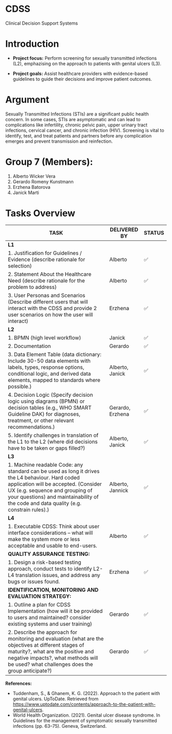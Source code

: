 # CDSS
Clinical Decision Support Systems

# Introduction
- **Project focus:** Perform screening for sexually transmitted infections (L2), emphazising on the approach to patients with genital ulcers (L3).

- **Project goals:** Assist healthcare providers with evidence-based guidelines to guide their decisions and improve patient outcomes.

# Argument
Sexually Transmitted Infections (STIs) are a significant public health concern. In some cases, STIs are asymptomatic and can lead to complications like infertility, chronic pelvic pain, upper urinary tract infections, cervical cancer, and chronic infection (HIV). Screening is vital to identify, test, and treat patients and partners before any complication emerges and prevent transmission and reinfection.

# Group 7 (Members):
1. Alberto Wicker Vera
2. Gerardo Romeny Kunstmann
3. Erzhena Batorova
4. Janick Marti

# Tasks Overview

| **TASK** | **DELIVERED BY** | **STATUS** |
|----------|------------------|------------|
| **L1** | | |
| 1. Justification for Guidelines / Evidence (describe rationale for selection) | Alberto | ✅ |
| 2. Statement About the Healthcare Need (describe rationale for the problem to address) | Alberto | ✅ |
| 3. User Personas and Scenarios (Describe different users that will interact with the CDSS and provide 2 user scenarios on how the user will interact) | Erzhena | ✅ |
| **L2** | | |
| 1. BPMN (high level workflow) | Janick |✅|
| 2. Documentation | Gerardo |✅|
| 3. Data Element Table (data dictionary: Include 30-50 data elements with labels, types, response options, conditional logic, and derived data elements, mapped to standards where possible.) | Alberto, Janick| ✅|
| 4. Decision Logic (Specify decision logic using diagrams (BPMN) or decision tables (e.g., WHO SMART Guideline DAK) for diagnoses, treatment, or other relevant recommendations.) | Gerardo, Erzhena| ✅|
| 5. Identify challenges in translation of the L1 to the L2 (where did decisions have to be taken or gaps filled?) | Alberto, Janick | ✅|
| **L3** | | |
| 1. Machine readable Code: any standard can be used as long it drives the L4 behaviour. Hard coded application will be accepted. (Consider UX (e.g. sequence and grouping of your questions) and maintainability of the code and data quality (e.g. constrain rules).) | Alberto, Jannick | ✅ |
| **L4** | | |
| 1. Executable CDSS: Think about user interface considerations – what will make the system more or less acceptable and usable to end-users. | Alberto |✅|
| **QUALITY ASSURANCE TESTING:** | | |
| 1. Design a risk-based testing approach, conduct tests to identify L2-L4 translation issues, and address any bugs or issues found. | Erzhena| ✅ |
| **IDENTIFICATION, MONITORING AND EVALUATION STRATEGY:** | | |
| 1. Outline a plan for CDSS Implementation (how will it be provided to users and maintained? consider existing systems and user training) | Gerardo |✅|
| 2. Describe the approach for monitoring and evaluation (what are the objectives at different stages of maturity?, what are the positive and negative impacts?, what methods will be used? what challenges does the group anticipate?) | Gerardo |✅|


**References:**
- Tuddenham, S., & Ghanem, K. G. (2022). Approach to the patient with genital ulcers. UpToDate. Retrieved from https://www.uptodate.com/contents/approach-to-the-patient-with-genital-ulcers.
- World Health Organization. (2021). Genital ulcer disease syndrome. In Guidelines for the management of symptomatic sexually transmitted infections (pp. 63–75). Geneva, Switzerland.
